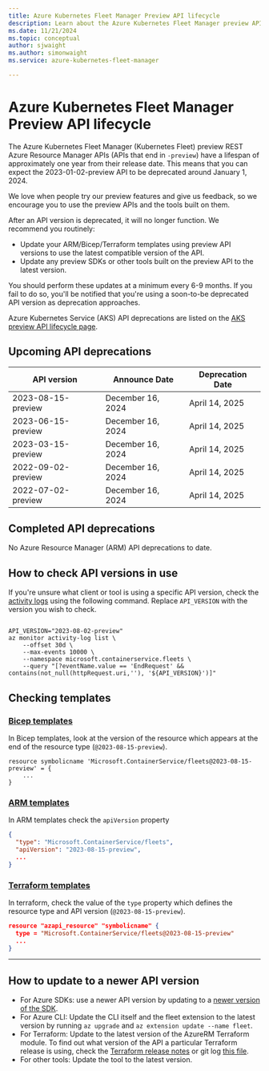 ```yaml
---
title: Azure Kubernetes Fleet Manager Preview API lifecycle
description: Learn about the Azure Kubernetes Fleet Manager preview API lifecycle.
ms.date: 11/21/2024
ms.topic: conceptual
author: sjwaight
ms.author: simonwaight
ms.service: azure-kubernetes-fleet-manager

---
```


# Azure Kubernetes Fleet Manager Preview API lifecycle

The Azure Kubernetes Fleet Manager (Kubernetes Fleet) preview REST Azure Resource Manager APIs (APIs that end in `-preview`) have a lifespan of approximately one year from their release date. This means that you can expect the 2023-01-02-preview API to be deprecated around January 1, 2024.
 
We love when people try our preview features and give us feedback, so we encourage you to use the preview APIs and the tools built on them.

After an API version is deprecated, it will no longer function. We recommend you routinely:

- Update your ARM/Bicep/Terraform templates using preview API versions to use the latest compatible version of the API.
- Update any preview SDKs or other tools built on the preview API to the latest version.

You should perform these updates at a minimum every 6-9 months. If you fail to do so, you'll be notified that you're using a soon-to-be deprecated API version as deprecation approaches.

Azure Kubernetes Service (AKS) API deprecations are listed on the [AKS preview API lifecycle page](/azure/aks/concepts-preview-api-life-cycle).

## Upcoming API deprecations

| API version        | Announce Date     | Deprecation Date  |
|--------------------|-------------------|-------------------|
| 2023-08-15-preview | December 16, 2024 | April 14, 2025    |
| 2023-06-15-preview | December 16, 2024 | April 14, 2025    |
| 2023-03-15-preview | December 16, 2024 | April 14, 2025    |
| 2022-09-02-preview | December 16, 2024 | April 14, 2025    |
| 2022-07-02-preview | December 16, 2024 | April 14, 2025    |

## Completed API deprecations

No Azure Resource Manager (ARM) API deprecations to date.

## How to check API versions in use

If you're unsure what client or tool is using a specific API version, check the [activity logs](/azure/azure-monitor/essentials/activity-log) using the following command. Replace `API_VERSION` with the version you wish to check.

```azurecli-interactive

API_VERSION="2023-08-02-preview"
az monitor activity-log list \
    --offset 30d \
    --max-events 10000 \
    --namespace microsoft.containerservice.fleets \
    --query "[?eventName.value == 'EndRequest' && contains(not_null(httpRequest.uri,''), '${API_VERSION}')]"
```

## Checking templates

### [Bicep templates](#tab/bicep-templates)

In Bicep templates, look at the version of the resource which appears at the end of the resource type (`@2023-08-15-preview`). 

```bicep
resource symbolicname 'Microsoft.ContainerService/fleets@2023-08-15-preview' = {
    ...
}
```

### [ARM templates](#tab/arm-templates)

In ARM templates check the `apiVersion` property

```json
{
  "type": "Microsoft.ContainerService/fleets",
  "apiVersion": "2023-08-15-preview",
  ...
}
```

### [Terraform templates](#tab/terraform-templates)

In terraform, check the value of the `type` property which defines the resource type and API version (`@2023-08-15-preview`).

```json
resource "azapi_resource" "symbolicname" {
  type = "Microsoft.ContainerService/fleets@2023-08-15-preview"
  ...
}
```

---

## How to update to a newer API version

- For Azure SDKs: use a newer API version by updating to a [newer version of the SDK](https://azure.github.io/azure-sdk/releases/latest/index.html?search=containerservicefleet).
- For Azure CLI: Update the CLI itself and the fleet extension to the latest version by running `az upgrade` and `az extension update --name fleet`.
- For Terraform: Update to the latest version of the AzureRM Terraform module. To find out what version of the API a particular Terraform release is using,
  check the [Terraform release notes](/azure/developer/terraform/provider-version-history-azurerm) or 
  git log [this file](https://github.com/hashicorp/terraform-provider-azurerm/blob/main/internal/services/containers/client/client.go).
- For other tools: Update the tool to the latest version.
